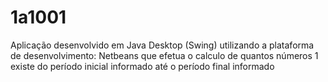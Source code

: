 # 1a1001
Aplicação desenvolvido em Java Desktop (Swing) utilizando a plataforma de desenvolvimento: Netbeans que efetua o calculo de quantos números 1 existe do período inicial informado até o período final informado
